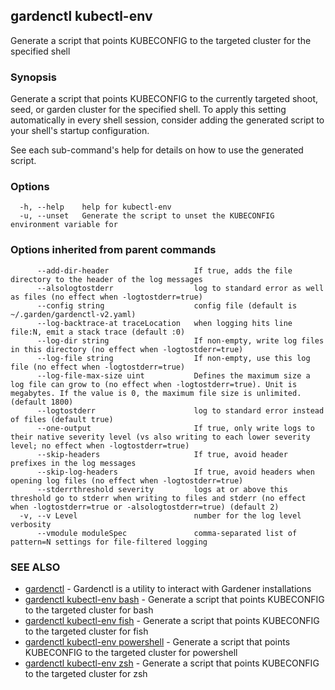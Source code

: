 ## gardenctl kubectl-env

Generate a script that points KUBECONFIG to the targeted cluster for the specified shell

### Synopsis

Generate a script that points KUBECONFIG to the currently targeted shoot, seed, or garden cluster for the specified shell.
To apply this setting automatically in every shell session, consider adding the generated script to your shell's startup configuration.

See each sub-command's help for details on how to use the generated script.


### Options

```
  -h, --help    help for kubectl-env
  -u, --unset   Generate the script to unset the KUBECONFIG environment variable for 
```

### Options inherited from parent commands

```
      --add-dir-header                   If true, adds the file directory to the header of the log messages
      --alsologtostderr                  log to standard error as well as files (no effect when -logtostderr=true)
      --config string                    config file (default is ~/.garden/gardenctl-v2.yaml)
      --log-backtrace-at traceLocation   when logging hits line file:N, emit a stack trace (default :0)
      --log-dir string                   If non-empty, write log files in this directory (no effect when -logtostderr=true)
      --log-file string                  If non-empty, use this log file (no effect when -logtostderr=true)
      --log-file-max-size uint           Defines the maximum size a log file can grow to (no effect when -logtostderr=true). Unit is megabytes. If the value is 0, the maximum file size is unlimited. (default 1800)
      --logtostderr                      log to standard error instead of files (default true)
      --one-output                       If true, only write logs to their native severity level (vs also writing to each lower severity level; no effect when -logtostderr=true)
      --skip-headers                     If true, avoid header prefixes in the log messages
      --skip-log-headers                 If true, avoid headers when opening log files (no effect when -logtostderr=true)
      --stderrthreshold severity         logs at or above this threshold go to stderr when writing to files and stderr (no effect when -logtostderr=true or -alsologtostderr=true) (default 2)
  -v, --v Level                          number for the log level verbosity
      --vmodule moduleSpec               comma-separated list of pattern=N settings for file-filtered logging
```

### SEE ALSO

* [gardenctl](gardenctl.md)	 - Gardenctl is a utility to interact with Gardener installations
* [gardenctl kubectl-env bash](gardenctl_kubectl-env_bash.md)	 - Generate a script that points KUBECONFIG to the targeted cluster for bash
* [gardenctl kubectl-env fish](gardenctl_kubectl-env_fish.md)	 - Generate a script that points KUBECONFIG to the targeted cluster for fish
* [gardenctl kubectl-env powershell](gardenctl_kubectl-env_powershell.md)	 - Generate a script that points KUBECONFIG to the targeted cluster for powershell
* [gardenctl kubectl-env zsh](gardenctl_kubectl-env_zsh.md)	 - Generate a script that points KUBECONFIG to the targeted cluster for zsh


